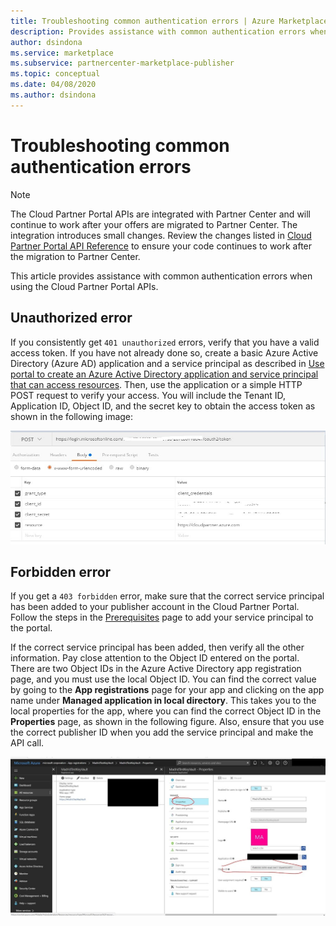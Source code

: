 ```yaml
---
title: Troubleshooting common authentication errors | Azure Marketplace
description: Provides assistance with common authentication errors when using the Cloud Partner Portal APIs.
author: dsindona
ms.service: marketplace
ms.subservice: partnercenter-marketplace-publisher
ms.topic: conceptual
ms.date: 04/08/2020
ms.author: dsindona
---
```


# Troubleshooting common authentication errors

> [!NOTE]
> The Cloud Partner Portal APIs are integrated with Partner Center and will continue to work after your offers are migrated to Partner Center. The integration introduces small changes. Review the changes listed in [Cloud Partner Portal API Reference](./cloud-partner-portal-api-overview.md) to ensure your code continues to work after the migration to Partner Center.

This article provides assistance with common authentication errors when using the Cloud Partner Portal APIs.

## Unauthorized error

If you consistently get `401 unauthorized` errors, verify that you have a valid access token.  If you have not already done so, create a basic Azure Active Directory (Azure AD) application and a service principal as described in [Use portal to create an Azure Active Directory application and service principal that can access resources](https://docs.microsoft.com/azure/azure-resource-manager/resource-group-create-service-principal-portal). Then, use the application or a simple HTTP POST request to verify your access.  You will include the Tenant ID, Application ID, Object ID, and the secret key to obtain the access token as shown in the following image:

![Troubleshooting the 401 error](./media/cloud-partner-portal-api-troubleshooting-authentication-errors/troubleshooting-401-error.jpg)


## Forbidden error

If you get a `403 forbidden` error, make sure that the correct service
principal has been added to your publisher account in the Cloud Partner Portal.
Follow the steps in the [Prerequisites](./cloud-partner-portal-api-prerequisites.md) page to
add your service principal to the portal.

If the correct service principal has been added, then verify
all the other information. Pay close attention to the Object ID entered
on the portal. There are two Object IDs in the Azure Active Directory
app registration page, and you must use the local Object ID. You can
find the correct value by going to the **App registrations** page for your app and
clicking on the app name under **Managed application in local directory**. 
This takes you to the local properties for the app, where
you can find the correct Object ID in the **Properties** page, as shown
in the following figure. Also, ensure that you use the correct
publisher ID when you add the service principal and make the API call.

![Troubleshooting the 403 error](./media/cloud-partner-portal-api-troubleshooting-authentication-errors/troubleshooting-403-error.jpg)
